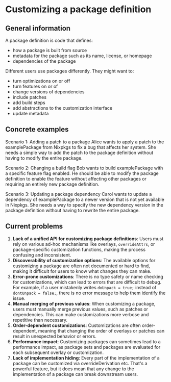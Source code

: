 # Customizing a package definition

## General information

A package definition is code that defines:

- how a package is built from source
- metadata for the package such as its name, license, or homepage
- dependencies of the package

Different users use packages differently. They might want to:

- turn optimizations on or off
- turn features on or of
- change versions of dependencies
- include patches
- add build steps
- add abstractions to the customization interface
- update metadata

## Concrete examples

Scenario 1: Adding a patch to a package
Alice wants to apply a patch to the examplePackage from Nixpkgs to fix a bug that affects her system. She needs a simple way to add the patch to the package definition without having to modify the entire package.

Scenario 2: Changing a build flag
Bob wants to build examplePackage with a specific feature flag enabled. He should be able to modify the package definition to enable the feature without affecting other packages or requiring an entirely new package definition.

Scenario 3: Updating a package dependency
Carol wants to update a dependency of examplePackage to a newer version that is not yet available in Nixpkgs. She needs a way to specify the new dependency version in the package definition without having to rewrite the entire package.

## Current problems

1. **Lack of a unified API for customizing package definitions**: Users must rely on various ad-hoc mechanisms like overlays, `overrideAttrs`, or package-specific customization functions, making the process confusing and inconsistent.
2. **Discoverability of customization options**: The available options for customizing a package are often not documented or hard to find, making it difficult for users to know what changes they can make.
3. **Error-prone customizations**: There is no type safety or name checking for customizations, which can lead to errors that are difficult to debug. For example, if a user mistakenly writes `doUnpack = true;` instead of `dontUnpack = false;`, there is no error message to help them identify the issue.
4. **Manual merging of previous values**: When customizing a package, users must manually merge previous values, such as patches or dependencies. This can make customizations more verbose and repetitive than necessary.
5. **Order-dependent customizations**: Customizations are often order-dependent, meaning that changing the order of overlays or patches can result in unexpected behavior or errors.
6. **Performance impact**: Customizing packages can sometimes lead to a performance impact, as package sets and packages are evaluated for each subsequent overlay or customization.
7. **Lack of implementation hiding**: Every part of the implementation of a package can be customized via overrideDerivation etc. That's a powerful feature, but it does mean that any change to the implementation of a package can break downstream users.
